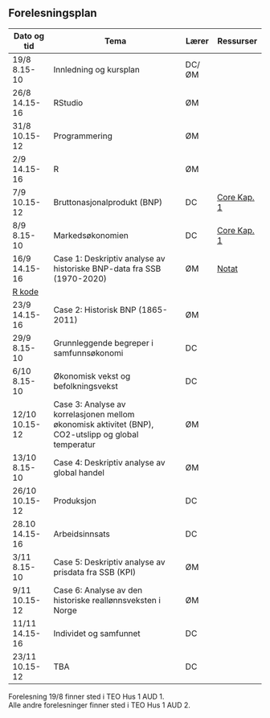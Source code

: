 
## Forelesningsplan

| Dato og tid    | Tema                                                              | Lærer  | Ressurser   |
|----------------|----------------------------------------------------------------------|-----------|--------------------------------------|
|19/8 8.15-10    | Innledning og kursplan                        | DC/ØM       |    |
|26/8 14.15-16   | RStudio  | ØM |    |
|31/8 10.15-12   | Programmering         | ØM        |  |
|2/9 14.15-16    | R | ØM |  |
|7/9 10.15-12    | Bruttonasjonalprodukt (BNP)    | DC       | [Core Kap. 1](https://www.core-econ.org/the-economy/book/text/01.html)  |
|8/9 8.15-10     | Markedsøkonomien  | DC | [Core Kap. 1](https://www.core-econ.org/the-economy/book/text/01.html)   |
|16/9 14.15-16   | Case 1: Deskriptiv analyse av historiske BNP-data fra SSB (1970-2020) | ØM       | [Notat](https://rpubs.com/omy000/717180)  
[R kode](http://ansatte.uit.no/oystein.myrland/okemnprog/bnp_vekst.R)|
|23/9 14.15-16   | Case 2: Historisk BNP (1865-2011)                                     | ØM         |      |
|29/9 8.15-10    | Grunnleggende begreper i samfunnsøkonomi           | DC |   |
|6/10 8.15-10    | Økonomisk vekst og befolkningsvekst | DC |   |
|12/10 10.15-12  | Case 3: Analyse av korrelasjonen mellom økonomisk aktivitet (BNP), CO2-utslipp og global temperatur  | ØM |   |
|13/10 8.15-10   | Case 4: Deskriptiv analyse av global handel           | ØM |  |
|26/10 10.15-12  | Produksjon  | DC |   | 
|28.10 14.15-16  | Arbeidsinnsats  | DC         |   |
|3/11 8.15-10    | Case 5: Deskriptiv analyse av prisdata fra SSB (KPI)   | ØM |  | 
|9/11 10.15-12   | Case 6: Analyse av den historiske reallønnsveksten i Norge                 | ØM       |   |
|11/11 14.15-16  | Individet og samfunnet        | DC         |    |
|23/11 10.15-12  |   TBA                                      | DC         |   |

Forelesning 19/8 finner sted i TEO Hus 1 AUD 1.  
Alle andre forelesninger finner sted i TEO Hus 1 AUD 2.
